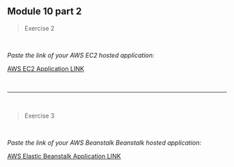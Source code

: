 ## Module 10 part 2

> Exercise 2

</br>

*Paste the link of your AWS EC2 hosted application:*

[AWS EC2 Application LINK](paste-and-overwrite-this-with-your-link)

</br>

<hr>

</br>

> Exercise 3

</br>

*Paste the link of your AWS Beanstalk Beanstalk hosted application:*

[AWS Elastic Beanstalk Application LINK](paste-and-overwrite-this-with-your-link)
</br>
